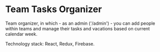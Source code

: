 # Team Tasks Organizer

Team organizer, in which - as an admin ('/admin') - you can add people within teams and manage their tasks and vacations based on current calendar week.

Technology stack: React, Redux, Firebase.
